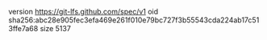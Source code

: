 version https://git-lfs.github.com/spec/v1
oid sha256:abc28e905fec3efa469e261f010e79bc727f3b55543cda224ab17c513ffe7a68
size 5137
